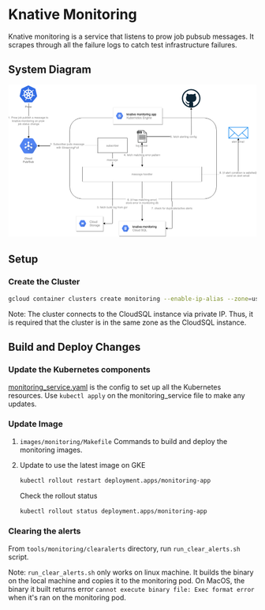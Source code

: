 # Knative Monitoring

Knative monitoring is a service that listens to prow job pubsub messages. It scrapes through all the failure logs to catch test infrastructure failures.

## System Diagram

![alt text](systems.png)

## Setup

### Create the Cluster

```bash
gcloud container clusters create monitoring --enable-ip-alias --zone=us-central1-a
```

Note: The cluster connects to the CloudSQL instance via private IP. Thus, it is
required that the cluster is in the same zone as the CloudSQL instance.

## Build and Deploy Changes

### Update the Kubernetes components

[monitoring_service.yaml](https://github.com/knative/test-infra/blob/master/tools/monitoring/gke_deployment/monitoring_service.yaml) is the config to set up all the Kubernetes resources. Use `kubectl apply` on the monitoring_service file to make any updates.

### Update Image

1. `images/monitoring/Makefile` Commands to build and deploy the monitoring images.

1. Update to use the latest image on GKE
    ```bash
    kubectl rollout restart deployment.apps/monitoring-app
    ```

    Check the rollout status
    ```bash
    kubectl rollout status deployment.apps/monitoring-app
    ```

### Clearing the alerts

From `tools/monitoring/clearalerts` directory, run `run_clear_alerts.sh` script.

Note: `run_clear_alerts.sh` only works on linux machine. It builds the binary on the local machine and copies it to the monitoring pod. On MacOS, the binary it built returns error `cannot execute binary file: Exec format error` when it's ran on the monitoring pod.

